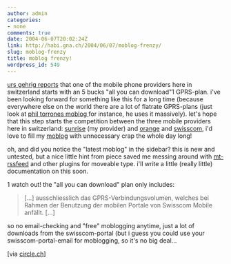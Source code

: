 ```yaml
---
author: admin
categories:
- none
comments: true
date: 2004-06-07T20:02:24Z
link: http://habi.gna.ch/2004/06/07/moblog-frenzy/
slug: moblog-frenzy
title: moblog frenzy!
wordpress_id: 549
---
```


[urs gehrig reports](http://circle.ch/blog/p1453.html) that one of the mobile phone providers here in switzerland starts with an 5 bucks "all you can download"1 GPRS-plan. i've been looking forward for something like this for a long time (because everywhere else on the world there are a lot of flatrate GPRS-plans (just look at [phil torrones moblog ](http://pt.textamerica.com/)for instance, he uses it massively).
let's hope that this step starts the competition between the three mobile providers here in switzerland: [sunrise](http://mobile.sunrise.ch/home.htm) (my provider) and [orange](http://www.orange.ch/) and [swisscom](http://www.swisscom-mobile.ch/), i'd love to fill my [moblog](http://moblg.net/blog/habi) with unnecessary crap the whole day long!

oh, and did you notice the "latest moblog" in the sidebar? this is new and untested, but a nice little hint from piece saved me messing around with [mt-rssfeed](http://www.timaoutloud.org/code/mt/#mt-rssfeed) and other plugins for moveable type. i'll write a little (really little) documentation on this soon.

1 watch out! the "all you can download" plan only includes: 

<blockquote>[...] ausschliesslich das GPRS-Verbindungsvolumen, welches bei Rahmen der Benutzung der mobilen Portale von Swisscom Mobile anfällt. [...]</blockquote>

so no email-checking and "free" moblogging anytime, just a lot of downloads from the swisscom-portal (but i guess you could use your swisscom-portal-email for moblogging, so it's no big deal...

[via [circle.ch](http://circle.ch/blog/index.php)]
